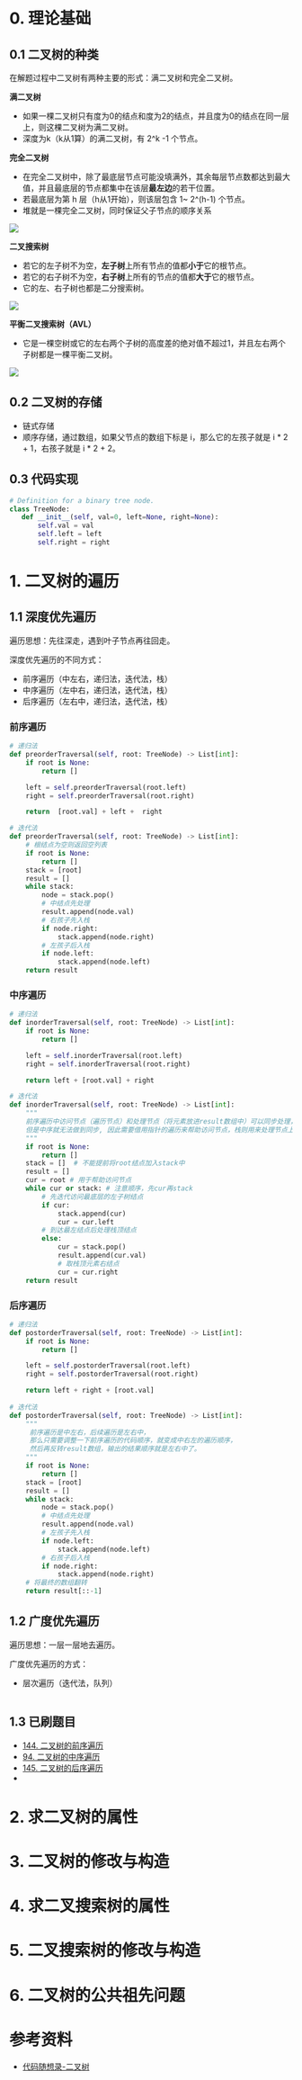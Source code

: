 # 0. 理论基础
## 0.1 二叉树的种类

在解题过程中二叉树有两种主要的形式：满二叉树和完全二叉树。

**满二叉树**
 - 如果一棵二叉树只有度为0的结点和度为2的结点，并且度为0的结点在同一层上，则这棵二叉树为满二叉树。
 - 深度为k（k从1算）的满二叉树，有 2^k -1 个节点。

**完全二叉树**
- 在完全二叉树中，除了最底层节点可能没填满外，其余每层节点数都达到最大值，并且最底层的节点都集中在该层**最左边**的若干位置。
- 若最底层为第 h 层（h从1开始），则该层包含 1~ 2^(h-1) 个节点。
- 堆就是一棵完全二叉树，同时保证父子节点的顺序关系

 ![](https://www.easemob.com/data/upload/ueditor/20210420/607eb017a74be.png)

**二叉搜索树**
- 若它的左子树不为空，**左子树**上所有节点的值都**小于**它的根节点。
- 若它的右子树不为空，**右子树**上所有的节点的值都**大于**它的根节点。
- 它的左、右子树也都是二分搜索树。

![](https://www.runoob.com/wp-content/uploads/2020/09/PbZvFQEItGIFirEP.png)

**平衡二叉搜索树（AVL）**
- 它是一棵空树或它的左右两个子树的高度差的绝对值不超过1，并且左右两个子树都是一棵平衡二叉树。

![](https://code-thinking-1253855093.file.myqcloud.com/pics/20200806190511967.png)

## 0.2 二叉树的存储
- 链式存储
- 顺序存储，通过数组，如果父节点的数组下标是 i，那么它的左孩子就是 i * 2 + 1，右孩子就是 i * 2 + 2。

## 0.3 代码实现
```python
# Definition for a binary tree node.
class TreeNode:
   def __init__(self, val=0, left=None, right=None):
       self.val = val
       self.left = left
       self.right = right
```

# 1. 二叉树的遍历

## 1.1 深度优先遍历
遍历思想：先往深走，遇到叶子节点再往回走。

深度优先遍历的不同方式：
- 前序遍历（中左右，递归法，迭代法，栈）
- 中序遍历（左中右，递归法，迭代法，栈）
- 后序遍历（左右中，递归法，迭代法，栈）

### 前序遍历
```python
# 递归法
def preorderTraversal(self, root: TreeNode) -> List[int]:
    if root is None:
        return []

    left = self.preorderTraversal(root.left)
    right = self.preorderTraversal(root.right)

    return  [root.val] + left +  right

# 迭代法
def preorderTraversal(self, root: TreeNode) -> List[int]:
    # 根结点为空则返回空列表
    if root is None:
        return []
    stack = [root]
    result = []
    while stack:
        node = stack.pop()
        # 中结点先处理
        result.append(node.val)
        # 右孩子先入栈
        if node.right:
            stack.append(node.right)
        # 左孩子后入栈
        if node.left:
            stack.append(node.left)
    return result
```

### 中序遍历
```python
# 递归法
def inorderTraversal(self, root: TreeNode) -> List[int]:
    if root is None:
        return []

    left = self.inorderTraversal(root.left)
    right = self.inorderTraversal(root.right)

    return left + [root.val] + right

# 迭代法
def inorderTraversal(self, root: TreeNode) -> List[int]:
    """
    前序遍历中访问节点（遍历节点）和处理节点（将元素放进result数组中）可以同步处理，
    但是中序就无法做到同步, 因此需要借用指针的遍历来帮助访问节点，栈则用来处理节点上的元素。
    """
    if root is None:
        return []
    stack = []  # 不能提前将root结点加入stack中
    result = []
    cur = root # 用于帮助访问节点
    while cur or stack: # 注意顺序，先cur再stack
        # 先迭代访问最底层的左子树结点
        if cur:     
            stack.append(cur)
            cur = cur.left		
        # 到达最左结点后处理栈顶结点    
        else:		
            cur = stack.pop()
            result.append(cur.val)
            # 取栈顶元素右结点
            cur = cur.right	
    return result
 ```

### 后序遍历
```python
# 递归法
def postorderTraversal(self, root: TreeNode) -> List[int]:
    if root is None:
        return []

    left = self.postorderTraversal(root.left)
    right = self.postorderTraversal(root.right)

    return left + right + [root.val]
 
# 迭代法
def postorderTraversal(self, root: TreeNode) -> List[int]:
    """
     前序遍历是中左右，后续遍历是左右中，
     那么只需要调整一下前序遍历的代码顺序，就变成中右左的遍历顺序，
     然后再反转result数组，输出的结果顺序就是左右中了。
    """
    if root is None:
        return []
    stack = [root]
    result = []
    while stack:
        node = stack.pop()
        # 中结点先处理
        result.append(node.val)
        # 左孩子先入栈
        if node.left:
            stack.append(node.left)
        # 右孩子后入栈
        if node.right:
            stack.append(node.right)
    # 将最终的数组翻转
    return result[::-1]
```

## 1.2 广度优先遍历
遍历思想：一层一层地去遍历。

广度优先遍历的方式：
- 层次遍历（迭代法，队列）

```python

```

## 1.3 已刷题目
- [144. 二叉树的前序遍历](https://leetcode.cn/problems/binary-tree-preorder-traversal/)
- [94. 二叉树的中序遍历](https://leetcode.cn/problems/binary-tree-inorder-traversal/)
- [145. 二叉树的后序遍历](https://leetcode.cn/problems/binary-tree-postorder-traversal/)
- 


# 2. 求二叉树的属性


# 3. 二叉树的修改与构造


# 4. 求二叉搜索树的属性


# 5. 二叉搜索树的修改与构造


# 6. 二叉树的公共祖先问题




# 参考资料
- [代码随想录-二叉树](https://programmercarl.com/%E4%BA%8C%E5%8F%89%E6%A0%91%E7%90%86%E8%AE%BA%E5%9F%BA%E7%A1%80.html#%E4%BA%8C%E5%8F%89%E6%A0%91%E7%9A%84%E7%A7%8D%E7%B1%BB)
